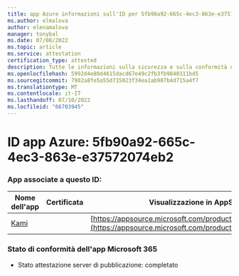 ```yaml
---
title: app Azure informazioni sull'ID per 5fb90a92-665c-4ec3-863e-e37572074eb2
ms.author: elmalova
author: elenamalova
manager: tonybal
ms.date: 07/08/2022
ms.topic: article
ms.service: attestation
certification_type: attested
description: Tutte le informazioni sulla sicurezza e sulla conformità disponibili per 5fb90a92-665c-4ec3-863e-e37572074eb2.
ms.openlocfilehash: 5992d4e80d4615dacd67e49c2fb3fb9840311bd5
ms.sourcegitcommit: 7902a8fe5a55d715023f34ea1ab987b4d715a4f7
ms.translationtype: MT
ms.contentlocale: it-IT
ms.lasthandoff: 07/10/2022
ms.locfileid: "66703945"
---
```

# <a name="azure-app-id-5fb90a92-665c-4ec3-863e-e37572074eb2"></a>ID app Azure: 5fb90a92-665c-4ec3-863e-e37572074eb2


### <a name="apps-associated-with-this-id"></a>App associate a questo ID:
| **Nome dell'app** | **Certificata** | **Visualizzazione in AppSource** |
|--------------|---------------|-----------------------|
| [Kami](../forward/WA200004148.md) |  | [https://appsource.microsoft.com/product/office/WA200004148](https://appsource.microsoft.com/product/office/WA200004148) |

### <a name="microsoft-365-app-compliance-status"></a>Stato di conformità dell'app Microsoft 365
- Stato attestazione server di pubblicazione: completato
